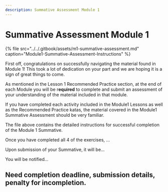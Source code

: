 ```yaml
---
description: Summative Assessment Module 1
---
```


# Summative Assessment Module 1

{% file src="../../.gitbook/assets/m1-summative-assessment.md" caption="Module1-Summative-Assessment-Instructions" %}

First off, congratulations on successfully navigating the material found in Module 1! This took a lot of dedication on your part and we are hoping it is a sign of great things to come. 

As mentioned in the Lesson 1 Recommended Practice section, at the end of each Module you will be r**equired** to complete and submit an assessment of your understanding of the material included in that module.  

If you have completed each activity included in the Module1 Lessons as well as the Recommended Practice katas, the material covered in the Module1 Summative Assessment should be very familiar. 

The file above contains the detailed instructions for successful completion of the  Module 1 Summative. 

Once you have completed all 4 of the exercises, ...

Upon submission of your Summative, it will be...

You will be notified...

## Need completion deadline, submission details, penalty for incompletion.



